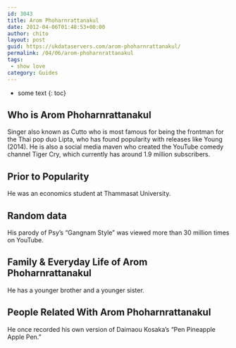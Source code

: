 ```yaml
---
id: 3043
title: Arom Phoharnrattanakul
date: 2012-04-06T01:48:53+00:00
author: chito
layout: post
guid: https://ukdataservers.com/arom-phoharnrattanakul/
permalink: /04/06/arom-phoharnrattanakul
tags:
 - show love
category: Guides
---
```


* some text
{: toc}
          
          
## Who is  Arom Phoharnrattanakul
                  
                  
                  
Singer also known as Cutto who is most famous for being the frontman for the Thai pop duo Lipta, who has found popularity with releases like Young (2014). He is also a social media maven who created the YouTube comedy channel Tiger Cry, which currently has around 1.9 million subscribers.
                  
                
                
                
## Prior to Popularity 
                  
                  
                  
He was an economics student at Thammasat University.
                  
                
                
                
## Random data 
                  
                  
                  
His parody of Psy&#8217;s &#8220;Gangnam Style&#8221; was viewed more than 30 million times on YouTube.
                  
                
                
                
## Family & Everyday Life of Arom Phoharnrattanakul
                  
                  
                  
He has a younger brother and a younger sister.
                  
                
                
                
## People Related With  Arom Phoharnrattanakul
                  
                  
                  
He once recorded his own version of Daimaou Kosaka&#8217;s &#8220;Pen Pineapple Apple Pen.&#8221;
                  
                
              
            
          
          
          
    
    
  
